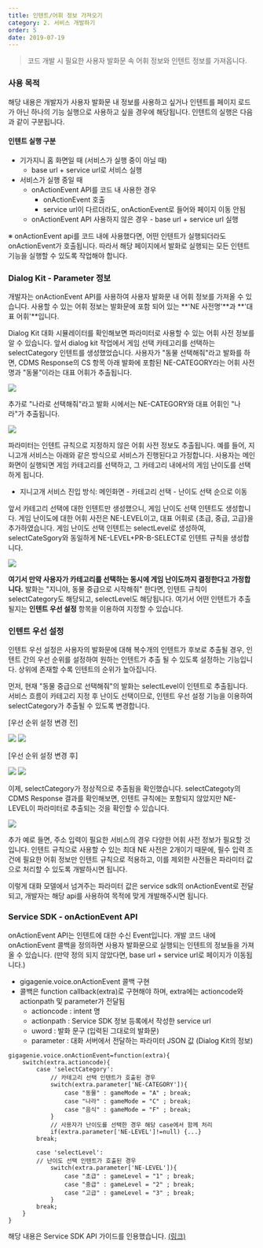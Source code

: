 ```yaml
---
title: 인텐트/어휘 정보 가져오기
category: 2. 서비스 개발하기
order: 5
date: 2019-07-19
---
```


> 코드 개발 시 필요한 사용자 발화문 속 어휘 정보와 인텐트 정보를 가져옵니다.

### 사용 목적

해당 내용은 개발자가 사용자 발화문 내 정보를 사용하고 싶거나 인텐트를 페이지 로드가 아닌 하나의 기능 실행으로 사용하고 싶을 경우에 해당됩니다. 인텐트의 실행은 다음과 같이 구분됩니다. 

#### 인텐트 실행 구분

- 기가지니 홈 화면일 때 (서비스가 실행 중이 아닐 때)
  - base url + service url로 서비스 실행
- 서비스가 실행 중일 때
  - onActionEvent API를 코드 내 사용한 경우
    - onActionEvent 호출
    - service url이 다르더라도, onActionEvent로 들어와 페이지 이동 안됨
  - onActionEvent API 사용하지 않은 경우 - base url + service url 실행 

※ onActionEvent api를 코드 내에 사용했다면, 어떤 인텐트가 실행되더라도 onActionEvent가 호출됩니다. 따라서 해당 페이지에서 발화로 실행되는 모든 인텐트 기능을 실행할 수 있도록 작업해야 합니다. 

### Dialog Kit - Parameter 정보

개발자는 onActionEvent API를 사용하여 사용자 발화문 내 어휘 정보를 가져올 수 있습니다. 사용할 수 있는 어휘 정보는 발화문에 포함 되어 있는 **'NE 사전명'**과 **'대표 어휘'**입니다.  

Dialog Kit 대화 시뮬레이터를 확인해보면 파라미터로 사용할 수 있는 어휘 사전 정보를 알 수 있습니다. 앞서 dialog kit 작업에서 게임 선택 카테고리를 선택하는 selectCategory 인텐트를 생성했었습니다. 사용자가 "동물 선택해줘"라고 발화를 하면, CDMS Response의 CS 항목 아래 발화에 포함된 NE-CATEGORY라는 어휘 사전명과 "동물"이라는 대표 어휘가 추출됩니다. 

<img src = "https://user-images.githubusercontent.com/36177711/61339349-5eb56980-a878-11e9-96d2-0c09a749883a.png">

추가로 "나라로 선택해줘"라고 발화 시에서는 NE-CATEGORY와 대표 어휘인 "나라"가 추출됩니다. 

<img src = "https://user-images.githubusercontent.com/36177711/61339549-35e1a400-a879-11e9-9f46-217da2297cc0.png">

파라미터는 인텐트 규칙으로 지정하지 않은 어휘 사전 정보도 추출됩니다. 
예를 들어, 지니고개 서비스는 아래와 같은 방식으로 서비스가 진행된다고 가정합니다. 사용자는 메인 화면이 실행되면 게임 카테고리를 선택하고, 그 카테고리 내에서의 게임 난이도를 선택하게 됩니다. 

- 지니고개 서비스 진입 방식: 메인화면 - 카테고리 선택 - 난이도 선택 순으로 이동

앞서 카테고리 선택에 대한 인텐트만 생성했으니, 게임 난이도 선택 인텐트도 생성합니다. 게임 난이도에 대한 어휘 사전은 NE-LEVEL이고, 대표 어휘로 {초급, 중급, 고급}을 추가하였습니다. 게임 난이도 선택 인텐트는 selectLevel로 생성하여, selectCateSgory와 동일하게 NE-LEVEL+PR-B-SELECT로 인텐트 규칙을 생성합니다. 

<img src = "https://user-images.githubusercontent.com/36177711/61339951-1cd9f280-a87b-11e9-9afd-78c67e53c863.png">

**여기서 만약 사용자가 카테고리를 선택하는 동시에 게임 난이도까지 결정한다고 가정합니다.** 
발화는 "지니야, 동물 중급으로 시작해줘" 한다면, 인텐트 규칙이 selectCategory도 해당되고, selectLevel도 해당됩니다. 여기서 어떤 인텐트가 추출될지는 **인텐트 우선 설정** 항목을 이용하여 지정할 수 있습니다.

### 인텐트 우선 설정

인텐트 우선 설정은 사용자의 발화문에 대해 복수개의 인텐트가 후보로 추출될 경우, 인텐트 간의 우선 순위를 설정하여 원하는 인텐트가 추출 될 수 있도록 설정하는 기능입니다. 상위에 존재할 수록 인텐트의 순위가 높아집니다.

먼저, 현재 "동물 중급으로 선택해줘"의 발화는 selectLevel이 인텐트로 추출됩니다. 
서비스 흐름이 카테고리 지정 후 난이도 선택이므로, 인텐트 우선 설정 기능을 이용하여 selectCategory가 추출될 수 있도록 변경합니다.

[우선 순위 설정 변경 전]

<img src = 'https://user-images.githubusercontent.com/36177711/61340609-041f0c00-a87e-11e9-9173-d61ce5d6d5d4.png'>

<img src = "https://user-images.githubusercontent.com/36177711/61340524-a5f22900-a87d-11e9-91c5-48eed85d3708.png">

[우선 순위 설정 변경 후]

<img src = "https://user-images.githubusercontent.com/36177711/61340649-2ca70600-a87e-11e9-8d75-75acbd1f6015.png">

<img src = "https://user-images.githubusercontent.com/36177711/61340717-80195400-a87e-11e9-9110-50f7fa91520b.png">

이제, selectCategory가 정상적으로 추출됨을 확인했습니다. selectCategoty의 CDMS Response 결과를 확인해보면, 인텐트 규칙에는 포함되지 않았지만 NE-LEVEL이 파라미터로 추출되는 것을 확인할 수 있습니다. 

<img src = "https://user-images.githubusercontent.com/36177711/61341793-ce305680-a882-11e9-817b-3f5c46c5a52d.png">

추가 예로 들면, 주소 입력이 필요한 서비스의 경우 다양한 어휘 사전 정보가 필요할 것입니다. 인텐트 규칙으로 사용할 수 있는 최대 NE 사전은 2개이기 때문에, 필수 입력 조건에 필요한 어휘 정보만 인텐트 규칙으로 적용하고, 이를 제외한 사전들은 파라미터 값으로 처리할 수 있도록 개발하시면 됩니다.

이렇게 대화 모델에서 넘겨주는 파라미터 값은 service sdk의 onActionEvent로 전달 되고, 개발자는 해당 api를 사용하여 목적에 맞게 개발해주시면 됩니다.

### Service SDK - onActionEvent API

onActionEvent API는 인텐트에 대한 수신 Event입니다. 개발 코드 내에 onActionEvent 콜백을 정의하면 사용자 발화문으로 실행되는 인텐트의 정보들을 가져올 수 있습니다. (만약 정의 되지 않았다면, base url + service url로 페이지가 이동됩니다.)

- gigagenie.voice.onActionEvent 콜백 구현
- 콜백은 function callback(extra)로 구현해야 하며, extra에는 actioncode와 actionpath 및 parameter가 전달됨
  - actioncode : intent 명
  - actionpath : Service SDK 정보 등록에서 작성한 service url
  - uword : 발화 문구 (입력된 그대로의 발화문)
  - parameter : 대화 서버에서 전달하는 파라미터 JSON 값 (Dialog Kit의 정보)

```
gigagenie.voice.onActionEvent=function(extra){
	switch(extra.actioncode){
		case 'selectCategory':
			// 카테고리 선택 인텐트가 호출된 경우
			switch(extra.parameter['NE-CATEGORY']){
				case "동물" : gameMode = "A" ; break;
				case "나라" : gameMode = "C" ; break;
				case "음식" : gameMode = "F" ; break;
			}
			// 사용자가 난이도를 선택한 경우 해당 case에서 함께 처리
			if(extra.parameter['NE-LEVEL']!=null) {...}
		break;
		
		case 'selectLevel':
		// 난이도 선택 인텐트가 호출된 경우
			switch(extra.parameter['NE-LEVEL']){
				case "초급" : gameLevel = "1" ; break;
				case "중급" : gameLevel = "2" ; break;
				case "고급" : gameLevel = "3" ; break;
			}
		break;
	}
}
```

해당 내용은 Service SDK API 가이드를 인용했습니다. [(링크)](<https://github.com/GiGAGenie-ServiceSDK/UserGuide/wiki/voice.onActionEvent>)

